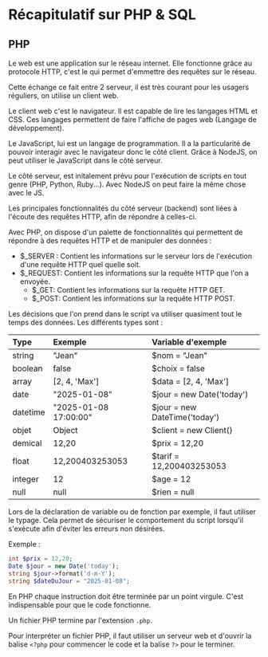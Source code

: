 # Récapitulatif sur PHP & SQL

## PHP

Le web est une application sur le réseau internet. Elle fonctionne grâce au protocole HTTP, c'est le qui permet d'emmettre des requêtes sur le réseau.

Cette échange ce fait entre 2 serveur, il est très courant pour les usagers réguliers, on utilise un client web.

Le client web c'est le navigateur. Il est capable de lire les langages HTML et CSS. Ces langages permettent de faire l'affiche de pages web (Langage de développement).

Le JavaScript, lui est un langage de programmation. Il a la particularité de pouvoir interagir avec le navigateur donc le côté client. Grâce à NodeJS, on peut utiliser le JavaScript dans le côté serveur.

Le côté serveur, est initalement prévu pour l'exécution de scripts en tout genre (PHP, Python, Ruby...). Avec NodeJS on peut faire la même chose avec le JS.

Les principales fonctionnalités du côté serveur (backend) sont liées à l'écoute des requêtes HTTP, afin de répondre à celles-ci.


Avec PHP, on dispose d'un palette de fonctionnalités qui permettent de répondre à des requêtes HTTP et de manipuler des données : 

- $_SERVER : Contient les informations sur le serveur lors de l'exécution d'une requête HTTP quel quelle soit.
- $_REQUEST: Contient les informations sur la requête HTTP que l'on a envoyée.
  - $_GET: Contient les informations sur la requête HTTP GET.
  - $_POST: Contient les informations sur la requête HTTP POST.

Les décisions que l'on prend dans le script va utiliser quasiment tout le temps des données. Les différents types sont : 

| Type | Exemple | Variable d'exemple |
| :--- | :--- | :--- |
| string | "Jean" | $nom = "Jean" |
| boolean | false | $choix = false |
| array | [2, 4, 'Max'] | $data = [2, 4, 'Max'] |
| date | "2025-01-08" | $jour = new Date('today') |
| datetime | "2025-01-08 17:00:00" |$jour = new DateTime('today') |
| objet | Object | $client = new Client() |
| demical | 12,20 | $prix = 12,20 |
| float | 12,200403253053 | $tarif = 12,200403253053 |
| integer | 12 | $age = 12 |
| null | null | $rien = null |

Lors de la déclaration de variable ou de fonction par exemple, il faut utiliser le typage. Cela permet de sécuriser le comportement du script lorsqu'il s'exécute afin d'éviter les erreurs non désirées.

Exemple : 
```php
int $prix = 12,20;
Date $jour = new Date('today');
string $jour->format('d-m-Y');
string $dateDuJour = "2025-01-08";
```


En PHP chaque instruction doit être terminée par un point virgule. C'est indispensable pour que le code fonctionne.

Un fichier PHP termine par l'extension `.php`.

Pour interpréter un fichier PHP, il faut utiliser un serveur web et d'ouvrir la balise `<?php` pour commencer le code et la balise `?>` pour le terminer.